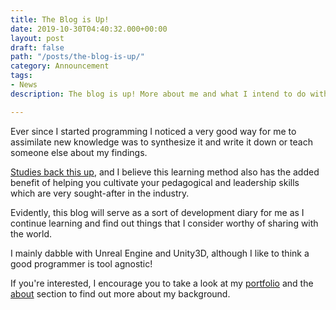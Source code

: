```yaml
---
title: The Blog is Up!
date: 2019-10-30T04:40:32.000+00:00
layout: post
draft: false
path: "/posts/the-blog-is-up/"
category: Announcement
tags:
- News
description: The blog is up! More about me and what I intend to do with this website.

---
```

Ever since I started programming I noticed a very good way for me to assimilate new knowledge was to synthesize it and write it down or teach someone else about my findings.

[Studies back this up](https://digest.bps.org.uk/2018/05/04/learning-by-teaching-others-is-extremely-effective-a-new-study-tested-a-key-reason-why/ "Teaching as a learning method"), and I believe this learning method also has the added benefit of helping you cultivate your pedagogical and leadership skills which are very sought-after in the industry.

Evidently, this blog will serve as a sort of development diary for me as I continue learning and find out things that I consider worthy of sharing with the world.

I mainly dabble with Unreal Engine and Unity3D, although I like to think a good programmer is tool agnostic!

If you're interested, I encourage you to take a look at my [portfolio](https://lekszander.blog/portfolio/ "Portfolio") and the [about](https://lekszander.blog/about/ "About") section to find out more about my background.
